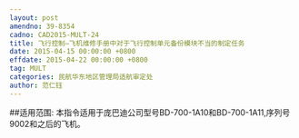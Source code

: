 ```yaml
---
layout: post
amendno: 39-8354
cadno: CAD2015-MULT-24
title: 飞行控制—飞机维修手册中对于飞行控制单元备份模块不当的制定任务
date: 2015-04-15 00:00:00 +0800
effdate: 2015-04-22 00:00:00 +0800
tag: MULT
categories: 民航华东地区管理局适航审定处
author: 范仁钰
---
```


##适用范围:
本指令适用于庞巴迪公司型号BD-700-1A10和BD-700-1A11,序列号9002和之后的飞机。


